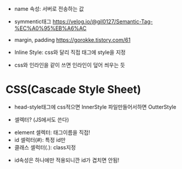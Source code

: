 - name 속성: 서버로 전송하는 값

- symmentic태그
https://velog.io/@gil0127/Semantic-Tag-%EC%A0%95%EB%A6%AC

- margin, padding
https://gorokke.tistory.com/61

- Inline Style: css와 달리 직접 태그에 style을 지정
- css와 인라인을 같이 쓰면 인라인이 덮어 씌우는 듯

# CSS(Cascade Style Sheet)
- head-style태그에 css적으면 InnerStyle 파일만들어서하면 OutterStyle

+ 셀렉터? (JS에서도 쓴다)
-  element 셀렉터: 태그이름을 직접!
-  id 셀럭터(#): 특정 id만
-  클래스 셀럭터(.): class지정

+ id속성은 하나에만 적용되니깐 id가 겹치면 안됨!
